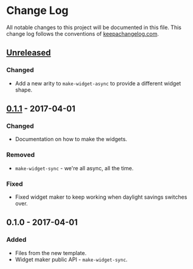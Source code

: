 # Change Log
All notable changes to this project will be documented in this file. This change log follows the conventions of [keepachangelog.com](http://keepachangelog.com/).

## [Unreleased][unreleased]
### Changed
- Add a new arity to `make-widget-async` to provide a different widget shape.

## [0.1.1] - 2017-04-01
### Changed
- Documentation on how to make the widgets.

### Removed
- `make-widget-sync` - we're all async, all the time.

### Fixed
- Fixed widget maker to keep working when daylight savings switches over.

## 0.1.0 - 2017-04-01
### Added
- Files from the new template.
- Widget maker public API - `make-widget-sync`.

[unreleased]: https://github.com/your-name/caesura/compare/0.1.1...HEAD
[0.1.1]: https://github.com/your-name/caesura/compare/0.1.0...0.1.1
